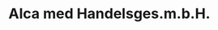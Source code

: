 ---
title: "Alca med Handelsges.m.b.H."
url: /klagenfurt-am-woerthersee/alca-med-handelsges-m-b-h/
shop: Allgemein
---